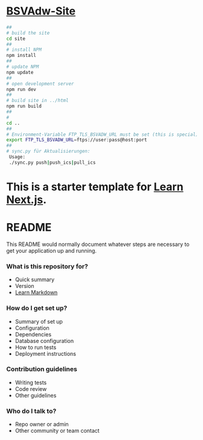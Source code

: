 [BSVAdw-Site](https://www.bsvadw.de)
========================================

~~~sh
##
# build the site
cd site
##
# install NPM
npm install
##
# update NPM
npm update
##
# open development server
npm run dev
##
# build site in ../html
npm run build
##
#
cd .. 
##
# Environment-Variable FTP_TLS_BSVADW_URL must be set (this is special)
export FTP_TLS_BSVADW_URL=ftps://user:pass@host:port
##
# sync.py für Aktualisierungen:
 Usage: 
 ./sync.py push|push_ics|pull_ics


~~~


This is a starter template for [Learn Next.js](https://nextjs.org/learn).
=======
# README #

This README would normally document whatever steps are necessary to get your application up and running.

### What is this repository for? ###

* Quick summary
* Version
* [Learn Markdown](https://bitbucket.org/tutorials/markdowndemo)

### How do I get set up? ###

* Summary of set up
* Configuration
* Dependencies
* Database configuration
* How to run tests
* Deployment instructions

### Contribution guidelines ###

* Writing tests
* Code review
* Other guidelines

### Who do I talk to? ###

* Repo owner or admin
* Other community or team contact
